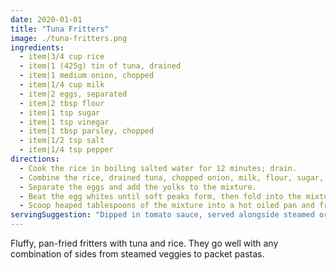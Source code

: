 ```yaml
---
date: 2020-01-01
title: "Tuna Fritters"
image: ./tuna-fritters.png
ingredients:
  - item|3/4 cup rice
  - item|1 (425g) tin of tuna, drained
  - item|1 medium onion, chopped
  - item|1/4 cup milk
  - item|2 eggs, separated
  - item|2 tbsp flour
  - item|1 tsp sugar
  - item|1 tsp vinegar
  - item|1 tbsp parsley, chopped
  - item|1/2 tsp salt
  - item|1/4 tsp pepper
directions:
  - Cook the rice in boiling salted water for 12 minutes; drain.
  - Combine the rice, drained tuna, chopped onion, milk, flour, sugar, vinegar, parsley, salt and pepper.
  - Separate the eggs and add the yolks to the mixture.
  - Beat the egg whites until soft peaks form, then fold into the mixture.
  - Scoop heaped tablespoons of the mixture into a hot oiled pan and fry for five minutes or until golden. Flip each fritter and fry for a further five minutes.
servingSuggestion: "Dipped in tomato sauce, served alongside steamed or roasted veggies. Be quick though, they won’t last long. At the dinner table there is only the quick and the hungry!"
---
```


Fluffy, pan-fried fritters with tuna and rice. They go well with any combination of sides from steamed veggies to packet pastas.
